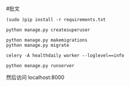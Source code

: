 #批文

```
(sudo )pip install -r requirements.txt
```

```
python manage.py createsuperuser
```

```
python manage.py makemigrations
python manage.py migrate
```

```
celery -A healthdaily worker --loglevel==info
```

```
python manage.py runserver
```
然后访问 localhost:8000
